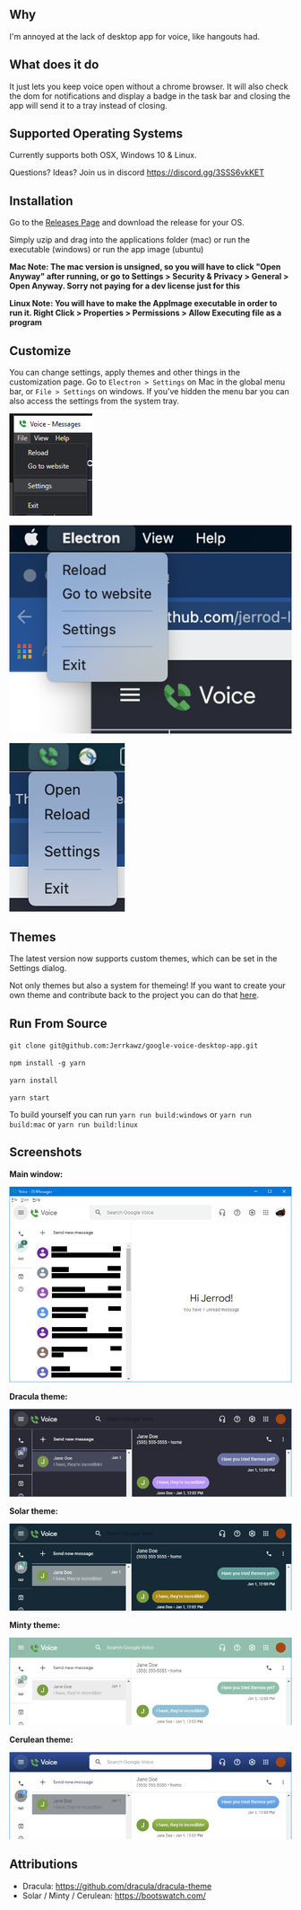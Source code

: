 ## Why
I'm annoyed at the lack of desktop app for voice, like hangouts had.

## What does it do
It just lets you keep voice open without a chrome browser. It will also check the dom for notifications and display a badge in the task bar and closing the app will send it to a tray instead of closing.

## Supported Operating Systems
Currently supports both OSX, Windows 10 & Linux.

Questions? Ideas? Join us in discord https://discord.gg/3SSS6vkKET

## Installation
Go to the [Releases Page](https://github.com/Jerrkawz/google-voice-desktop-app/releases) and download the release for your OS.

Simply uzip and drag into the applications folder (mac) or run the executable (windows) or run the app image (ubuntu)

**Mac Note: The mac version is unsigned, so you will have to click "Open Anyway" after running, or go to Settings > Security & Privacy > General > Open Anyway. Sorry not paying for a dev license just for this**


**Linux Note: You will have to make the AppImage executable in order to run it. Right Click > Properties > Permissions > Allow Executing file as a program**

## Customize
You can change settings, apply themes and other things in the customization page. Go to `Electron > Settings` on Mac in the global menu bar, or `File > Settings` on windows. If you've hidden the menu bar you can also access the settings from the system tray.

![Windows Settings](/screenshots/windowsSettings.png?raw=true)


![Mac Settings](/screenshots/macSettings.png?raw=true)

![System Tray Settings](/screenshots/systemTraySettings.png?raw=true)

## Themes
The latest version now supports custom themes, which can be set in the Settings dialog.

Not only themes but also a system for themeing! If you want to create your own theme and contribute back to the project you can do that [here](THEMES.md).

## Run From Source
`git clone git@github.com:Jerrkawz/google-voice-desktop-app.git`

`npm install -g yarn`

`yarn install`

`yarn start`

To build yourself you can run
`yarn run build:windows` or `yarn run build:mac` or `yarn run build:linux`

## Screenshots

**Main window:**

![Windows](/screenshots/windows.png?raw=true)

**Dracula theme:**

![Dracula](/screenshots/dracula.png?raw=true)

**Solar theme:**

![Solar](/screenshots/solar.png?raw=true)

**Minty theme:**

![Minty](/screenshots/minty.png?raw=true)

**Cerulean theme:**

![Cerulean](/screenshots/cerulean.png?raw=true)

## Attributions
- Dracula: https://github.com/dracula/dracula-theme
- Solar / Minty / Cerulean: https://bootswatch.com/
